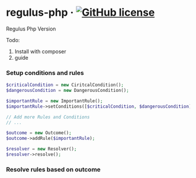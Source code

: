 # regulus-php &middot; [![GitHub license](https://img.shields.io/badge/license-MIT-blue.svg)](https://github.com/facebook/react/blob/main/LICENSE)
Regulus Php Version

Todo:
1. Install with composer
2. guide


### Setup conditions and rules
```php
$criticalCondition = new CiritcalCondition();
$dangerousCondition = new DangerousCondition();

$importantRule = new ImportantRule();
$importantRule->setConditions([$criticalCondition, $dangerousCondition]);

// Add more Rules and Conditions
// ...

$outcome = new Outcome();
$outcome->addRule($importantRule);

$resolver = new Resolver();
$resolver->resolve();
```

### Resolve rules based on outcome
```php

```
